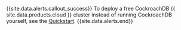 {{site.data.alerts.callout_success}}
To deploy a free CockroachDB {{ site.data.products.cloud }} cluster instead of running CockroachDB yourself, see the <a href="https://www.cockroachlabs.com/docs/cockroachcloud/quickstart">Quickstart</a>.
{{site.data.alerts.end}}
